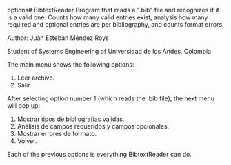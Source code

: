 options# BibtextReader
Program that reads a ".bib" file and recognizes if it is a valid one. Counts how many valid entries exist, analysis how many required and optional entries are per bibliography, and counts format errors.

Author: Juan Esteban Méndez Roys

Student of Systems Engineering of Universidad de los Andes, Colombia


The main menu shows the following options:

1. Leer archivo.
2. Salir.

After selecting option number 1 (which reads the .bib file), the next menu will pop up:

1. Mostrar tipos de bibliografias validas.
2. Análisis de campos requeridos y campos opcionales.
3. Mostrar errores de formato.
4. Volver.

Each of the previous options is everything BibtextReader can do.
